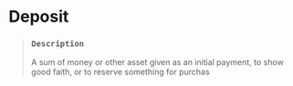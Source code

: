 # Deposit

> ### `Description`
>
> A sum of money or other asset given as an initial payment, to show good faith, or to reserve something for purchas
